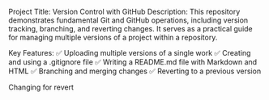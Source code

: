 Project Title: Version Control with GitHub
Description:
This repository demonstrates fundamental Git and GitHub operations, including version tracking, branching, and reverting changes. It serves as a practical guide for managing multiple versions of a project within a repository.

Key Features:
✅ Uploading multiple versions of a single work
✅ Creating and using a .gitignore file
✅ Writing a README.md file with Markdown and HTML
✅ Branching and merging changes
✅ Reverting to a previous version

Changing for revert
